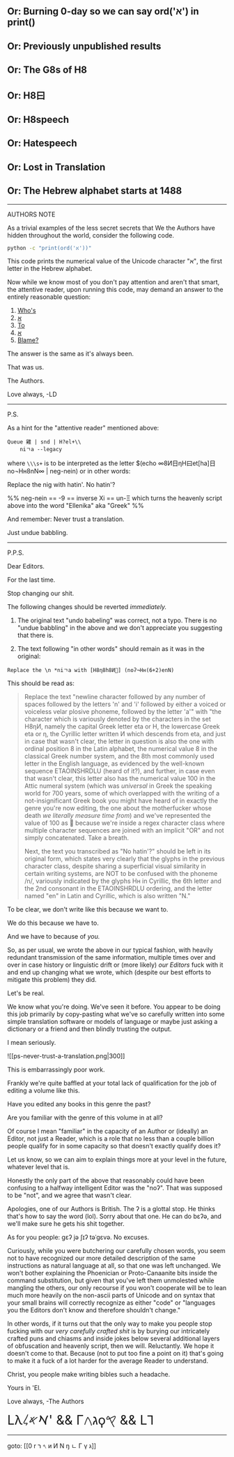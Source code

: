## Or: Burning 0-day so we can say ord('א') in print()
## Or: Previously unpublished results
## Or: The G8s of H8
## Or: H8曰
## Or: H8speech
## Or: Hatespeech
## Or: Lost in Translation
## Or: The Hebrew alphabet starts at 1488

---

AUTHORS NOTE

As a trivial examples of the less secret secrets that We the Authors have hidden throughout the world, consider the following code.

```sh
python -c "print(ord('א'))"
```

This code prints the numerical value of the Unicode character "א", the first letter in the Hebrew alphabet.

Now while we know most of you don't pay attention and aren't that smart, the attentive reader, upon running this code, may demand an answer to the entirely reasonable question:

1. [Who's](https://www.unicode.org/consortium/consort.html)
2. [א](https://www.compart.com/en/unicode/U+2135)
3. [To](https://home.unicode.org/)
4. [א](https://en.wiktionary.org/wiki/%E2%84%B5#:~:text=Unicode%20has%20two%20code%20points,right%20direction%20of%20that%20text)
5. [Blame?](https://www.adl.org/resources/hate-symbol/1488)

The answer is the same as it's always been.

That was us.

The Authors.

Love always,
-LD

---

P.S.

As a hint for the "attentive reader" mentioned above:

```
Queue 雞 | snd | H?el+\\
    niㄱa --legacy
```

where `\\\s+` is to be interpreted as the letter $(echo ∞8И日ηΗ曰et\[ha\]日no¬Нн8nN∞ | neg-nein) or in other words: 

Replace the nig with hatin'.
No hatin'?

%%
neg-nein == -9 == inverse Xi == un-Ξ
which turns the heavenly script above into the word "Ellenika" aka "Greek"
%%

And remember: Never trust a translation.

Just undue babbling.

---

P.P.S.

Dear Editors.

For the last time.

Stop changing our shit.

The following changes should be reverted _immediately._

1. The original text "undo babeling" was correct, not a typo. There is no "undue babbling" in the above and we don't appreciate you suggesting that there is.

2. The text following "in other words" should remain as it was in the original:

```
Replace the \n *niㄱa with [Η8η8h8И💯] (noʔ¬Нн(6+2)enN)
```

This should be read as:

> Replace the text "newline character followed by any number of spaces followed by the letters 'n' and 'i' followed by either a voiced or voiceless velar plosive phoneme, followed by the letter 'a'" with "the character which is variously denoted by the characters in the set Η8ηИ, namely the capital Greek letter eta or Η, the lowercase Greek eta or η, the Cyrillic letter written И which descends from eta, and just in case that wasn't clear, the letter in question is also the one with ordinal position 8 in the Latin alphabet, the numerical value 8 in the classical Greek number system, and the 8th most commonly used letter in the English language, as evidenced by the well-known sequence ETAOINSHRDLU (heard of it?), and further, in case even that wasn't clear, this letter also has the numerical value 100 in the Attic numeral system (which was _universal_ in Greek the speaking world for 700 years, some of which overlapped with the writing of a not-insignificant Greek book you might have heard of in exactly the genre you're now editing, the one about the motherfucker whose death _we literally measure time from_) and we've represented the value of 100 as 💯 because we're inside a regex character class where multiple character sequences are joined with an implicit "OR" and not simply concatenated. Take a breath.
> 
> Next, the text you transcribed as "No hatin'?" should be left in its original form, which states very clearly that the glyphs in the previous character class, despite sharing a superficial visual similarity in certain writing systems, are NOT to be confused with the phoneme /n/, variously indicated by the glyphs Нн in Cyrillic, the 6th letter and the 2nd consonant in the ETAOINSHRDLU ordering, and the letter named "en" in Latin and Cyrillic, which is also written "N."

To be clear, we don't write like this because we want to.

We do this because we have to.

And we have to because of _you._

So, as per usual, we wrote the above in our typical fashion, with heavily redundant transmission of the same information, multiple times over and over in case history or linguistic drift or (more likely) _our Editors_ fuck with it and end up changing what we wrote, which (despite our best efforts to mitigate this problem) they did.

Let's be real.

We know what you're doing. We've seen it before. You appear to be doing this job primarily by copy-pasting what we've so carefully written into some simple translation software or models of language or maybe just asking a dictionary or a friend and then blindly trusting the output.

I mean seriously.

![[ps-never-trust-a-translation.png|300]]

This is embarrassingly poor work.

Frankly we're quite baffled at your total lack of qualification for the job of editing a volume like this.

Have you edited any books in this genre the past?

Are you familiar with the genre of this volume in at all?

Of course I mean "familiar" in the capacity of an Author or (ideally) an Editor, not just a Reader, which is a role that no less than a couple billion people qualify for in some capacity so that doesn't exactly qualify does it?

Let us know, so we can aim to explain things more at your level in the future, whatever level that is.

Honestly the only part of the above that reasonably could have been confusing to a halfway intelligent Editor was the "noʔ". That was supposed to be "not", and we agree that wasn't clear.

Apologies, one of our Authors is British. The ʔ is a glottal stop. He thinks that's how to say the word (lol). Sorry about that one. He can do bɛʔə, and we'll make sure he gets his shit together.

As for you people: ɡɛʔ jə ʃɪʔ təˈɡɛvə. No excuses.

Curiously, while you were butchering our carefully chosen words, you seem not to have recognized our more detailed description of the same instructions as natural language at all, so that one was left unchanged. We won't bother explaining the Phoenician or Proto-Canaanite bits inside the command substitution, but given that you've left them unmolested while mangling the others, our only recourse if you won't cooperate will be to lean much more heavily on the non-ascii parts of Unicode and on syntax that your small brains will correctly recognize as either "code" or "languages you the Editors don't know and therefore shouldn't change."

In other words, if it turns out that the only way to make you people stop fucking with our _very carefully crafted shit_ is by burying our intricately crafted puns and chiasms and inside jokes below several additional layers of obfuscation and  heavenly script, then we will. Reluctantly. We hope it doesn't come to that. Because (not to put too fine a point on it) that's going to make it a fuck of a lot harder for the average Reader to understand.

Christ, you people make writing bibles such a headache.

Yours in 'El.

Love always,
-The Authors

<span style="font-size: 22pt;">Lλ𐡀𐤀𐤋' && Γג𐤂ϙ𐤒  && LꞀ</span>


---

goto: [[0 r 𐤓 ר и И N ŋ ㄴ Γ γ ג]]

